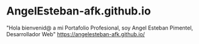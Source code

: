 # AngelEsteban-afk.github.io
"Hola bienvenid@ a mi Portafolio Profesional, soy Angel Esteban Pimentel, Desarrollador Web"
https://angelesteban-afk.github.io/

